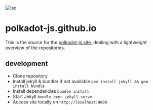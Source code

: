 ![isc](https://img.shields.io/badge/license-ISC-lightgrey.svg?style=flat-square)

# polkadot-js.github.io

This is the source for the [polkadot-js site](https://polkadot-js.github.io), dealing with a lightweight overview of the repositories.

## development

- Clone repository
- Install jekyll & bundler if not available `gem install jekyll && gem install bundle` 
- Install dependencies `bundle install`
- Start Jekyll `bundle exec jekyll serve`
- Access site locally on `http://localhost:4000`
